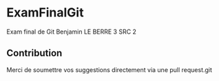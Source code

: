 # ExamFinalGit
Exam final de Git Benjamin LE BERRE 3 SRC 2

## Contribution
Merci de soumettre vos suggestions directement via une pull request.git 